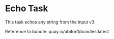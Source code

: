 # Echo Task

This task echos any string from the input v3

Reference to bundle: quay.io/abiton1/bundles:latest
